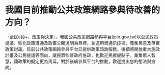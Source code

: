 # 我國目前推動公共政策網路參與待改善的方向？

「全民e投+，政策你決定」，我國公共政策網路參與平台(join.gov.tw)以公民政策提議、強化政策溝通及政策公開透明為目標，並運用資通訊技術，蒐集民意及落實政策討論。目前公共政策網路參與平台已提供政策諮詢服務，後續將開放重大施政計畫及公民提議等面向，讓民眾監督政府施政，也歡迎民眾提點子，彙集眾人智慧，讓政策的擬定更為周延，對於後續參與平台的推動，歡迎提出您的想法與方向。